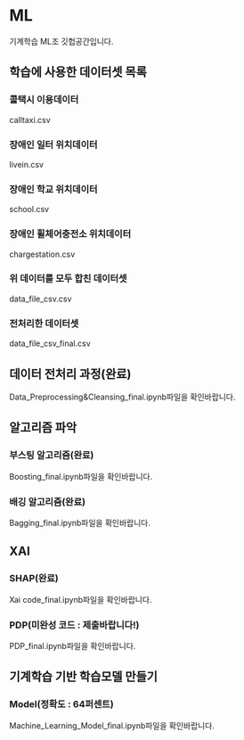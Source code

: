 # ML
기계학습 ML조 깃헙공간입니다.

## 학습에 사용한 데이터셋 목록
### 콜택시 이용데이터
calltaxi.csv
### 장애인 일터 위치데이터
livein.csv
### 장애인 학교 위치데이터
school.csv
### 장애인 휠체어충전소 위치데이터
chargestation.csv
### 위 데이터를 모두 합친 데이터셋
data_file_csv.csv
### 전처리한 데이터셋
data_file_csv_final.csv

## 데이터 전처리 과정(완료)
Data_Preprocessing&Cleansing_final.ipynb파일을 확인바랍니다.

## 알고리즘 파악
### 부스팅 알고리즘(완료)
Boosting_final.ipynb파일을 확인바랍니다.
### 배깅 알고리즘(완료)
Bagging_final.ipynb파일을 확인바랍니다.

## XAI
### SHAP(완료)
Xai code_final.ipynb파일을 확인바랍니다.
### PDP(미완성 코드 : 제출바랍니다!)
PDP_final.ipynb파일을 확인바랍니다.

## 기계학습 기반 학습모델 만들기
### Model(정확도 : 64퍼센트)
Machine_Learning_Model_final.ipynb파일을 확인바랍니다.
